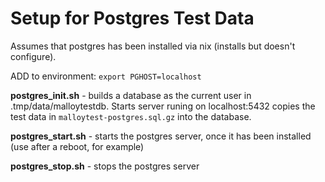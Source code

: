 # Setup for Postgres Test Data

Assumes that postgres has been installed via nix (installs but doesn't configure).

ADD to environment: `export PGHOST=localhost`

**postgres_init.sh** - builds a database as the current user in .tmp/data/malloytestdb.  Starts server runing on localhost:5432
copies the test data in `malloytest-postgres.sql.gz` into the database.

**postgres_start.sh** - starts the postgres server, once it has been installed (use after a reboot, for example)

**postgres_stop.sh** - stops the postgres server
